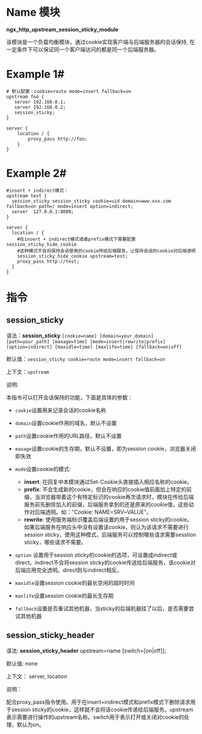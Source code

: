 # Name 模块
**ngx\_http\_upstream\_session\_sticky\_module**

该模块是一个负载均衡模块，通过cookie实现客户端与后端服务器的会话保持, 在一定条件下可以保证同一个客户端访问的都是同一个后端服务器。

# Example 1#

    # 默认配置：cookie=route mode=insert fallback=on
    upstream foo {
       server 192.168.0.1;
       server 192.168.0.2;
       session_sticky;
    }

    server {
        location / {
            proxy_pass http://foo;
        }
    }

# Example 2#

    #insert + indirect模式：
    upstream test {
      session_sticky session_sticky cookie=uid domain=www.xxx.com fallback=on path=/ mode=insert option=indirect;
      server  127.0.0.1:8080;
    }

    server {
      location / {
        #在insert + indirect模式或者prefix模式下需要配置session_sticky_hide_cookie
        #这种模式不会将保持会话使用的cookie传给后端服务，让保持会话的cookie对后端透明
        session_sticky_hide_cookie upstream=test;
        proxy_pass http://test;
      }
    }

# 指令 #

## session_sticky ##

语法：**session_sticky** `[cookie=name] [domain=your_domain] [path=your_path] [maxage=time] [mode=insert|rewrite|prefix] [option=indirect] [maxidle=time] [maxlife=time] [fallback=on|off]`

默认值：`session_sticky cookie=route mode=insert fallback=on`

上下文：`upstream`

说明:

本指令可以打开会话保持的功能，下面是具体的参数：

+ `cookie`设置用来记录会话的cookie名称
+ `domain`设置cookie作用的域名，默认不设置
+ `path`设置cookie作用的URL路径，默认不设置
+ `maxage`设置cookie的生存期，默认不设置，即为session cookie，浏览器关闭即失效
+ `mode`设置cookie的模式:
    - **insert**: 在回复中本模块通过Set-Cookie头直接插入相应名称的cookie。
    - **prefix**: 不会生成新的cookie，但会在响应的cookie值前面加上特定的前缀，当浏览器带着这个有特定标识的cookie再次请求时，模块在传给后端服务前先删除加入的前缀，后端服务拿到的还是原来的cookie值，这些动作对后端透明。如："Cookie: NAME=SRV~VALUE"。
    - **rewrite**: 使用服务端标识覆盖后端设置的用于session sticky的cookie。如果后端服务在响应头中没有设置该cookie，则认为该请求不需要进行session sticky，使用这种模式，后端服务可以控制哪些请求需要sesstion sticky，哪些请求不需要。

+ `option` 设置用于session sticky的cookie的选项，可设置成indirect或direct。indirect不会将session sticky的cookie传送给后端服务，该cookie对后端应用完全透明。direct则与indirect相反。
+ `maxidle`设置session cookie的最长空闲的超时时间
+ `maxlife`设置session cookie的最长生存期
+ `fallback`设置是否重试其他机器，当sticky的后端机器挂了以后，是否需要尝试其他机器

## session\_sticky\_header ##

语法: **session\_sticky\_header** upstream=name [switch=[on|off]];

默认值: none

上下文： server, location

说明：

配合proxy_pass指令使用。用于在insert+indirect模式和prefix模式下删除请求用于session sticky的cookie，这样就不会将该cookie传递给后端服务。upstream表示需要进行操作的upstream名称。switch用于表示打开或关闭对cookie的处理，默认为on。
